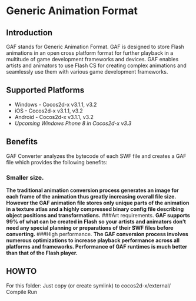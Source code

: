 Generic Animation Format
=========

Introduction
-----------------------

GAF stands for Generic Animation Format. GAF is designed to store Flash animations in an open cross platform format for further playback in a multitude of game development frameworks and devices. GAF enables artists and animators to use Flash CS for creating complex animations and seamlessly use them with various game development frameworks.

Supported Platforms
-----------------------
- Windows - Cocos2d-x v3.1.1, v3.2
- iOS - Cocos2d-x v3.1.1, v3.2
- Android - Cocos2d-x v3.1.1, v3.2
- *Upcoming Windows Phone 8 in Cocos2d-x v3.3*

Benefits
-----------------------
GAF Converter analyzes the bytecode of each SWF file and creates a GAF file which provides the following benefits:
### Smaller size.
**The traditional animation conversion process generates an image for each frame of the animation thus greatly increasing overall file size. However the GAF animation file stores only unique parts of the animation in a texture atlas and a highly compressed binary config file describing object positions and transformations.**
###Art requirements.
**GAF supports 99% of what can be created in Flash so your artists and animators don’t need any special planning or preparations of their SWF files before converting.**
###High performance. 
**The GAF conversion process involves numerous optimizations to increase playback performance across all platforms and frameworks. Performance of GAF runtimes is much better than that of the Flash player.**

HOWTO
-----------------------
For this folder: Just copy (or create symlink) to cocos2d-x/external/
Compile
Run
